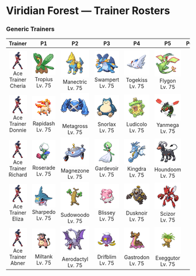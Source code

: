 # Viridian Forest — Trainer Rosters

### Generic Trainers

| Trainer | P1 | P2 | P3 | P4 | P5 | P6 |
|:-------:|:--:|:--:|:--:|:--:|:--:|:--:|
| ![Ace Trainer Cheria](../../assets/trainers/ace_trainer.png "Ace Trainer Cheria")<br>Ace Trainer Cheria | ![Tropius](../../assets/sprites/tropius/front.gif "The bunch of fruit around its neck ripens twice a year and is delicious. It’s a highly favored tropical snack.")<br>Tropius<br>Lv. 75 | ![Manectric](../../assets/sprites/manectric/front.gif "Its nest can be found where a thunderbolt hits. It is discharging electricity from its mane.")<br>Manectric<br>Lv. 75 | ![Swampert](../../assets/sprites/swampert/front.gif "Its arms are hard as rock. With one swing, it can break a boulder into pieces.")<br>Swampert<br>Lv. 75 | ![Togekiss](../../assets/sprites/togekiss/front.gif "As everyone knows, it visits peaceful regions, bringing them gifts of kindness and sweet blessings.")<br>Togekiss<br>Lv. 75 | ![Flygon](../../assets/sprites/flygon/front.gif "It is nicknamed “The Desert Spirit” because the flapping of its wings sounds like a woman singing.")<br>Flygon<br>Lv. 75 |
| ![Ace Trainer Donnie](../../assets/trainers/ace_trainer.png "Ace Trainer Donnie")<br>Ace Trainer Donnie | ![Rapidash](../../assets/sprites/rapidash/front.gif "At full gallop, its four hooves barely touch the ground because it moves so incredibly fast.")<br>Rapidash<br>Lv. 75 | ![Metagross](../../assets/sprites/metagross/front.gif "It folds its four legs when flying. Its four brains are said to be superior to a supercomputer.")<br>Metagross<br>Lv. 75 | ![Snorlax](../../assets/sprites/snorlax/front.gif "What sounds like its cry may actually be its snores or the rumblings of its hungry belly.")<br>Snorlax<br>Lv. 75 | ![Ludicolo](../../assets/sprites/ludicolo/front.gif "If it hears festive music, it begins moving in rhythm in order to amplify its power.")<br>Ludicolo<br>Lv. 75 | ![Yanmega](../../assets/sprites/yanmega/front.gif "This six-legged Pokémon is easily capable of transporting an adult in flight. The wings on its tail help it stay balanced.")<br>Yanmega<br>Lv. 75 |
| ![Ace Trainer Richard](../../assets/trainers/ace_trainer.png "Ace Trainer Richard")<br>Ace Trainer Richard | ![Roserade](../../assets/sprites/roserade/front.gif "Its sweet aroma attracts prey. Then it spews poison. The more toxic it is, the sweeter its aroma.")<br>Roserade<br>Lv. 75 | ![Magnezone](../../assets/sprites/magnezone/front.gif "Exposure to a special magnetic field changed MAGNETON’s molecular structure, turning it into MAGNEZONE.")<br>Magnezone<br>Lv. 75 | ![Gardevoir](../../assets/sprites/gardevoir/front.gif "It unleashes psychokinetic energy at full power when protecting a Trainer it has bonded closely with.")<br>Gardevoir<br>Lv. 75 | ![Kingdra](../../assets/sprites/kingdra/front.gif "It is said that it usually hides in underwater caves. It can create whirlpools by yawning.")<br>Kingdra<br>Lv. 75 | ![Houndoom](../../assets/sprites/houndoom/front.gif "If you are burned by the flames it shoots from its mouth, the pain will never go away.")<br>Houndoom<br>Lv. 75 |
| ![Ace Trainer Eliza](../../assets/trainers/ace_trainer.png "Ace Trainer Eliza")<br>Ace Trainer Eliza | ![Sharpedo](../../assets/sprites/sharpedo/front.gif "It can swim at speeds of 75 mph by jetting seawater through its body. It is the bandit of the sea.")<br>Sharpedo<br>Lv. 75 | ![Sudowoodo](../../assets/sprites/sudowoodo/front.gif "Although it always pretends to be a tree, its composition appears more similar to rock than to vegetation.")<br>Sudowoodo<br>Lv. 75 | ![Blissey](../../assets/sprites/blissey/front.gif "Anyone who takes even one taste of BLISSEY’s egg becomes unfailingly caring and pleasant to everyone.")<br>Blissey<br>Lv. 75 | ![Dusknoir](../../assets/sprites/dusknoir/front.gif "This feared Pokémon is said to travel to worlds unknown. Some even believe that it takes lost spirits along with it.")<br>Dusknoir<br>Lv. 75 | ![Scizor](../../assets/sprites/scizor/front.gif "It swings its eye-patterned pincers up to scare its foes. This makes it look like it has three heads.")<br>Scizor<br>Lv. 75 |
| ![Ace Trainer Abner](../../assets/trainers/ace_trainer.png "Ace Trainer Abner")<br>Ace Trainer Abner | ![Miltank](../../assets/sprites/miltank/front.gif "Its milk is packed with nutrition, making it the ultimate beverage for the sick or weary.")<br>Miltank<br>Lv. 75 | ![Aerodactyl](../../assets/sprites/aerodactyl/front.gif "A vicious Pokémon from the distant past, it appears to have flown by spreading its wings and gliding.")<br>Aerodactyl<br>Lv. 75 | ![Drifblim](../../assets/sprites/drifblim/front.gif "It can generate and release gas within its body. That’s how it can control the altitude of its drift.")<br>Drifblim<br>Lv. 75 | ![Gastrodon](../../assets/sprites/gastrodon/front.gif "When its natural enemy attacks, it oozes purple fluid and escapes.")<br>Gastrodon<br>Lv. 75 | ![Exeggutor](../../assets/sprites/exeggutor/front.gif "Its three heads think independently. However, they are friendly and never appear to squabble.")<br>Exeggutor<br>Lv. 75 |

